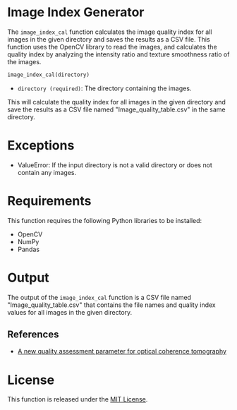 # Image Index Generator

The `image_index_cal` function calculates the image quality index for all images in the given directory and saves the results as a CSV file. This function uses the OpenCV library to read the images, and calculates the quality index by analyzing the intensity ratio and texture smoothness ratio of the images.


```python
image_index_cal(directory)
```
* `directory (required)`: The directory containing the images.

This will calculate the quality index for all images in the given directory and save the results as a CSV file named "Image_quality_table.csv" in the same directory.

# Exceptions
* ValueError: If the input directory is not a valid directory or does not contain any images.

# Requirements
This function requires the following Python libraries to be installed:

* OpenCV
* NumPy
* Pandas

# Output
The output of the `image_index_cal` function is a CSV file named "Image_quality_table.csv" that contains the file names and quality index values for all images in the given directory.

## References

- [A new quality assessment parameter for optical coherence tomography](https://www.ncbi.nlm.nih.gov/pmc/articles/PMC4361859/)

# License
This function is released under the [MIT License](https://opensource.org/licenses/MIT).

